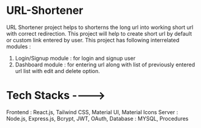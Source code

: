 # URL-Shortener
URL Shortener project helps to shorterns the long url into working short url with correct redirection.
This project will help to create short url by default or custom link entered by user.
This project has following interrelated modules : 
1. Login/Signup module : for login and signup user
2. Dashboard module : for entering url along with list of previously entered url list with edit and delete option.


# Tech Stacks ---->
Frontend : React.js, Tailwind CSS, Material UI, Material Icons
Server   : Node.js, Express.js, Bcrypt, JWT, OAuth, 
Database : MYSQL, Procedures 
